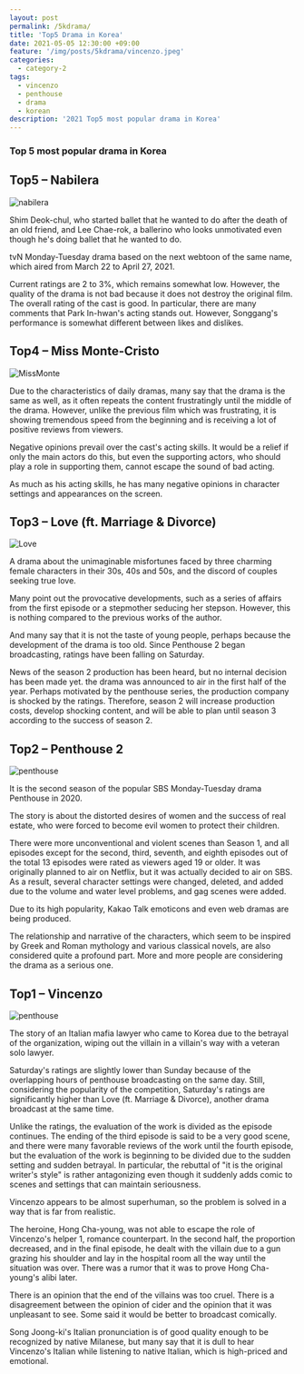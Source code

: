 ```yaml
---
layout: post
permalink: /5kdrama/
title: 'Top5 Drama in Korea'
date: 2021-05-05 12:30:00 +09:00
feature: '/img/posts/5kdrama/vincenzo.jpeg'
categories:
  - category-2
tags:
  - vincenzo
  - penthouse
  - drama
  - korean
description: '2021 Top5 most popular drama in Korea'
---
```


### Top 5 most popular drama in Korea ###

## Top5 – Nabilera ##
![nabilera](/img/posts/5kdrama/navi.jpeg)

Shim Deok-chul, who started ballet that he wanted to do after the death of an old friend, and Lee Chae-rok, a ballerino who looks unmotivated even though he's doing ballet that he wanted to do.

tvN Monday-Tuesday drama based on the next webtoon of the same name, which aired from March 22 to April 27, 2021.

Current ratings are 2 to 3%, which remains somewhat low. However, the quality of the drama is not bad because it does not destroy the original film.
The overall rating of the cast is good. In particular, there are many comments that Park In-hwan's acting stands out. However, Songgang's performance is somewhat different between likes and dislikes.


## Top4 – Miss Monte-Cristo ##
![MissMonte](/img/posts/5kdrama/missmonte_1.jpeg)

Due to the characteristics of daily dramas, many say that the drama is the same as well, as it often repeats the content frustratingly until the middle of the drama.
However, unlike the previous film which was frustrating, it is showing tremendous speed from the beginning and is receiving a lot of positive reviews from viewers.

Negative opinions prevail over the cast's acting skills. It would be a relief if only the main actors do this, but even the supporting actors, who should play a role in supporting them, cannot escape the sound of bad acting.

As much as his acting skills, he has many negative opinions in character settings and appearances on the screen.


## Top3 – Love (ft. Marriage & Divorce) ##
![Love](/img/posts/5kdrama/love_1.png)

A drama about the unimaginable misfortunes faced by three charming female characters in their 30s, 40s and 50s, and the discord of couples seeking true love.

Many point out the provocative developments, such as a series of affairs from the first episode or a stepmother seducing her stepson. However, this is nothing compared to the previous works of the author.

And many say that it is not the taste of young people, perhaps because the development of the drama is too old. Since Penthouse 2 began broadcasting, ratings have been falling on Saturday.

News of the season 2 production has been heard, but no internal decision has been made yet. the drama was announced to air in the first half of the year. Perhaps motivated by the penthouse series, the production company is shocked by the ratings. Therefore, season 2 will increase production costs, develop shocking content, and will be able to plan until season 3 according to the success of season 2.



## Top2 – Penthouse 2 ##
![penthouse](/img/posts/5kdrama/penthouse_1.jpeg)

It is the second season of the popular SBS Monday-Tuesday drama Penthouse in 2020.

The story is about the distorted desires of women and the success of real estate, who were forced to become evil women to protect their children.

There were more unconventional and violent scenes than Season 1, and all episodes except for the second, third, seventh, and eighth episodes out of the total 13 episodes were rated as viewers aged 19 or older.
It was originally planned to air on Netflix, but it was actually decided to air on SBS. As a result, several character settings were changed, deleted, and added due to the volume and water level problems, and gag scenes were added.

Due to its high popularity, Kakao Talk emoticons and even web dramas are being produced.

The relationship and narrative of the characters, which seem to be inspired by Greek and Roman mythology and various classical novels, are also considered quite a profound part. More and more people are considering the drama as a serious one.


## Top1 – Vincenzo ##
![penthouse](/img/posts/5kdrama/vincenzo_2.jpeg)

The story of an Italian mafia lawyer who came to Korea due to the betrayal of the organization, wiping out the villain in a villain's way with a veteran solo lawyer.

Saturday's ratings are slightly lower than Sunday because of the overlapping hours of penthouse broadcasting on the same day. Still, considering the popularity of the competition, Saturday's ratings are significantly higher than Love (ft. Marriage & Divorce), another drama broadcast at the same time.

Unlike the ratings, the evaluation of the work is divided as the episode continues. The ending of the third episode is said to be a very good scene, and there were many favorable reviews of the work until the fourth episode, but the evaluation of the work is beginning to be divided due to the sudden setting and sudden betrayal. In particular, the rebuttal of "it is the original writer's style" is rather antagonizing even though it suddenly adds comic to scenes and settings that can maintain seriousness.

Vincenzo appears to be almost superhuman, so the problem is solved in a way that is far from realistic.

The heroine, Hong Cha-young, was not able to escape the role of Vincenzo's helper 1, romance counterpart. In the second half, the proportion decreased, and in the final episode, he dealt with the villain due to a gun grazing his shoulder and lay in the hospital room all the way until the situation was over. There was a rumor that it was to prove Hong Cha-young's alibi later.

There is an opinion that the end of the villains was too cruel. There is a disagreement between the opinion of cider and the opinion that it was unpleasant to see. Some said it would be better to broadcast comically.

Song Joong-ki's Italian pronunciation is of good quality enough to be recognized by native Milanese, but many say that it is dull to hear Vincenzo's Italian while listening to native Italian, which is high-priced and emotional.
